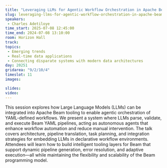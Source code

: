 ```yaml
---
title: "Leveraging LLMs for Agentic Workflow Orchestration in Apache Beam YAML Pipelines"
slug: leveraging-llms-for-agentic-workflow-orchestration-in-apache-beam-yaml-pipelines
speakers:
 - Charles Adetiloye
time_start: 2025-07-08 12:45:00
time_end: 2024-07-08 13:10:00
room: Horizon Hall
track:
topics: 
 - Emerging trends
 - Real-time data applications
 - Connecting disparate systems with modern data architectures
day: 20251
gridarea: "9/2/10/4"
timeslot: 11
images: 

slides:
video: 
---
```


This session explores how Large Language Models (LLMs) can be integrated into Apache Beam tooling to enable agentic orchestration of YAML-defined workflows. We present a system where LLMs parse, validate, and execute Beam YAML pipelines, acting as autonomous agents that enhance workflow automation and reduce manual intervention. The talk covers architecture, pipeline translation, task planning, and integration strategies for embedding LLMs in declarative workflow environments. Attendees will learn how to build intelligent tooling layers for Beam that support dynamic pipeline generation, error resolution, and adaptive execution—all while maintaining the flexibility and scalability of the Beam programming model.